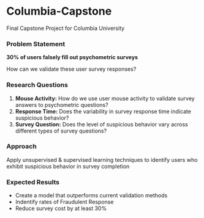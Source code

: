 # Columbia-Capstone
Final Capstone Project for Columbia University 


### **Problem Statement**
**30% of users falsely fill out psychometric surveys**

How can we validate these user survey responses?

### Research Questions 
1. **Mouse Activity:** How do we use user mouse activity to validate survey answers to psychometric questions? 
2. **Response Time:** Does the variability in survey response time indicate suspicious behavior?
3. **Survey Question:** Does the level of suspicious behavior vary across different types of survey questions?


### Approach 
Apply unsupervised & supervised learning techniques to identify users who exhibit suspicious behavior in survey completion

### Expected Results
- Create a model that outperforms current validation methods 
- Indentify rates of Fraudulent Response
- Reduce survey cost by at least 30%
